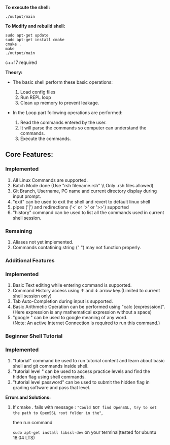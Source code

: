 **To execute the shell:**

```shell
./output/main
```

**To Modify and rebuild shell:**

```shell
sudo apt-get update
sudo apt-get install cmake
cmake .
make
./output/main
```

c++17 required

**Theory:**

- The basic shell perform these basic operations:

  1. Load config files
  2. Run REPL loop
  3. Clean up memory to prevent leakage.

- In the Loop part following operations are performed:
  1. Read the commands entered by the user.
  2. It will parse the commands so computer can understand the commands.
  3. Execute the commands.

<h2>Core Features:</h2>

<h3>Implemented</h3>
 <ol>
    <li>All Linux Commands are supported.</li>
    <li>Batch Mode done (Use "rsh filename.rsh" \\ Only .rsh files allowed)</li>
    <li>Git Branch, Username, PC name and current directory display during input prompt.</li>
    <li>"exit" can be used to exit the shell and revert to default linux shell</li>
    <li>pipes ('|') and redirections ('<' or '>' or '>>') supported</li>
    <li>"history" command can be used to list all the commands used in current shell session.</li>
 </ol>
 
 <h3>Remaining</h3>
  <ol>
   <li>Aliases not yet implemented.</li>
   <li>Commands contatining string (" ") may not function properly.</li>
  </ol>
  
 <h3>Additional Features</h3>
 
 <h3>Implemented</h3>
  <ol>
    <li>Basic Text editing while entering command is supported.</li>
    <li>Command History access using &#8593 and &#8595 arrow key.(Limited to current shell session only)</li>
    <li>Tab Auto-Completion during input is supported.</li>
    <li>Basic Arithmetic Operation can be performed using "calc [expresssion]".<br />  (Here expression is any mathematical expression without a space)  </li>
    <li>"google <word_to_search> <optional:lang_code>" can be used to google meaning of any word.<br />
        (Note: An active Internet Connection is required to run this command.)</li>
  </ol>
      
 <h3>Beginner Shell Tutorial</h3>
 
 <h3>Implemented</h3>
  <ol>
    <li>"tutorial" command be used to run tutorial content and learn about basic shell and git commands inside shell.</li>
    <li>"tutorial level <level-number>" can be used to access practice levels and find the hidden flag using shell commands.</li>
    <li>"tutorial level <level-number> password" can be used to submit the hidden flag in grading software and pass that level.</li>
  </ol>

**Errors and Solutions:**

1. If cmake . fails with message :
   `"Could NOT find OpenSSL, try to set the path to OpenSSL root folder in the"`,

   then run command

   `sudo apt-get install libssl-dev`
   on your terminal(tested for ubuntu 18.04 LTS)
